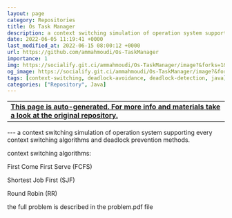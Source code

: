 ```yaml
---
layout: page
category: Repositories
title: Os Task Manager
description: a context switching simulation of operation system supporting every context switching algorithms and deadlock prevention methods
date: 2022-06-05 11:19:41 +0000
last_modified_at: 2022-06-15 08:00:12 +0000
url: https://github.com/ammahmoudi/Os-TaskManager
importance: 1
img: https://socialify.git.ci/ammahmoudi/Os-TaskManager/image?&forks=1&issues=1&language=1&name=1&owner=1&stargazers=1&theme=Light
og_image: https://socialify.git.ci/ammahmoudi/Os-TaskManager/image?&forks=1&issues=1&language=1&name=1&owner=1&stargazers=1&theme=Light
tags: [context-switching, deadlock-avoidance, deadlock-detection, java]
categories: ["Repository", Java]
---
```

<div id="open-in-github" > <table class="table-cv list-group-table"> <tbody> <tr>    <td class="list-group-name"><b>   <a href="https://github.com/ammahmoudi/Os-TaskManager" rel="external nofollow noopener" target="_blank"><i class="fa-brands fa-github"></i> This page is auto-generated. For more info and materials take a look at the original repository.</a> </b></td></tr> </tbody> </table></div>
---
a context switching simulation of operation system supporting every context switching algorithms and deadlock prevention methods.

context switching algorithms:

First Come First Serve (FCFS)

Shortest Job First (SJF)

Round Robin (RR)

the full problem is described in the problem.pdf file
